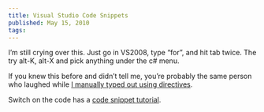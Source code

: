 ```yaml
---
title: Visual Studio Code Snippets
published: May 15, 2010
tags: 
---
```


I’m still crying over this. Just go in VS2008, type “for”, and hit tab twice. The try alt-K, alt-X and pick anything under the c# menu.

If you knew this before and didn’t tell me, you’re probably the same person who laughed while [I manually typed out using directives][using directives].

Switch on the code has a [code snippet tutorial][tutorial].

[using directives]:http://kijanawoodard.com/quickly-creating-using-namespace-directives
[tutorial]:http://www.switchonthecode.com/tutorials/csharp-tutorial-visual-studio-code-snippets